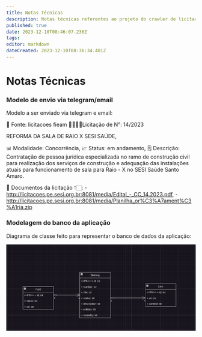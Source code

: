 ```yaml
---
title: Notas Técnicas
description: Notas técnicas referentes ao projeto do crawler de licitações.
published: true
date: 2023-12-10T08:46:07.236Z
tags: 
editor: markdown
dateCreated: 2023-12-10T08:36:34.401Z
---
```


# Notas Técnicas

### Modelo de envio via telegram/email

Modelo a ser enviado via telegram e email:

🔎 Fonte: licitacoes fieam
🫱🏻‍🫲🏼Licitação de N°: 14/2023

REFORMA DA SALA DE RAIO X SESI SAÚDE,

📊 Modalidade: Concorrência,
📈 Status: em andamento,
🗒️ Descrição: Contratação de pessoa jurídica especializada no ramo de construção civil para realização dos serviços de construção e adequação das instalações atuais para funcionamento de sala para Raio - X no SESI Saúde Santo Amaro.
    
    
🔗 Documentos da licitação 👇🏻:
    - http://licitacoes.pe.sesi.org.br:8081/media/Edital_-_CC_14.2023.pdf,
    - http://licitacoes.pe.sesi.org.br:8081/media/Planilha_or%C3%A7ament%C3%A1ria.zip



### Modelagem do banco da aplicação

Diagrama de classe feito para representar o banco de dados da aplicação:

![screenshot_20231210_054417.png](/crawler-licitacoes/screenshot_20231210_054417.png)